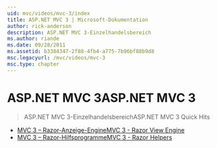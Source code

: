 ```yaml
---
uid: mvc/videos/mvc-3/index
title: ASP.NET MVC 3 | Microsoft-Dokumentation
author: rick-anderson
description: ASP.NET MVC 3-Einzelhandelsbereich
ms.author: riande
ms.date: 09/28/2011
ms.assetid: b3384347-2f88-4fb4-a775-7b96bf88b9d8
msc.legacyurl: /mvc/videos/mvc-3
msc.type: chapter
---
```

<a name="aspnet-mvc-3"></a><span data-ttu-id="dd967-103">ASP.NET MVC 3</span><span class="sxs-lookup"><span data-stu-id="dd967-103">ASP.NET MVC 3</span></span>
====================
> <span data-ttu-id="dd967-104">ASP.NET MVC 3-Einzelhandelsbereich</span><span class="sxs-lookup"><span data-stu-id="dd967-104">ASP.NET MVC 3 Quick Hits</span></span>


- [<span data-ttu-id="dd967-105">MVC 3 – Razor-Anzeige-Engine</span><span class="sxs-lookup"><span data-stu-id="dd967-105">MVC 3 - Razor View Engine</span></span>](mvc-3-razor-view-engine.md)
- [<span data-ttu-id="dd967-106">MVC 3 – Razor-Hilfsprogramme</span><span class="sxs-lookup"><span data-stu-id="dd967-106">MVC 3 - Razor Helpers</span></span>](mvc-3-razor-helpers.md)
